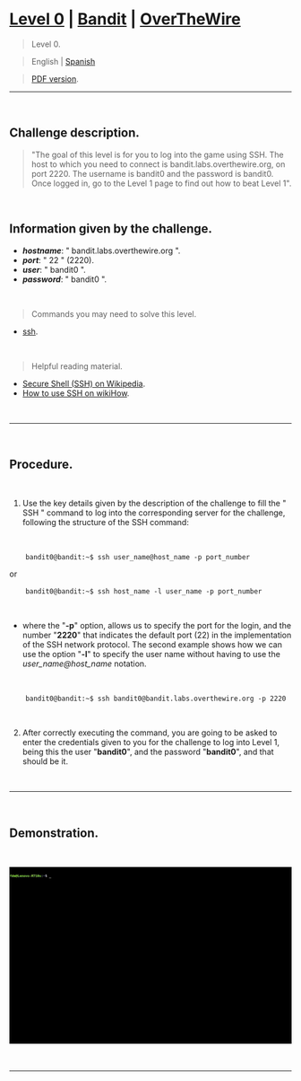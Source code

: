 
# [Level 0](https://overthewire.org/wargames/bandit/bandit0.html) | [Bandit](https://overthewire.org/wargames/bandit/) | [OverTheWire](https://overthewire.org/wargames/)

> Level 0.

> English | [Spanish](https://github.com/frandausmeier/CTF_Write-Ups/blob/main/OverTheWire/Bandit/Level_0/nivel-0_bandit_overthewire_esp.md) 

> [PDF version](https://github.com/frandausmeier/CTF_Write-Ups/blob/main/OverTheWire/Bandit/Level_0/level-0_bandit_overthewire_end.pdf).

-----

<br>

## Challenge description.

> "The goal of this level is for you to log into the game using SSH. The host to which you need to connect is bandit.labs.overthewire.org, on port 2220. The username is bandit0 and the password is bandit0. Once logged in, go to the Level 1 page to find out how to beat Level 1".

<br>

## Information given by the challenge.

- **_hostname_**: " bandit.labs.overthewire.org ".
- **_port_**: " 22 " (2220).
- **_user_**: " bandit0 ".
- **_password_**: " bandit0 ".

<br>

> Commands you may need to solve this level.
- [ssh](https://manpages.ubuntu.com/manpages/noble/man1/ssh.1.html).

<br>

> Helpful reading material.
- [Secure Shell (SSH) on Wikipedia](https://en.wikipedia.org/wiki/Secure_Shell).
- [How to use SSH on wikiHow](https://www.wikihow.com/Use-SSH).


<br>


-----

<br>

## Procedure.

<br>

1. Use the key details given by the description of the challenge to fill the " SSH " command to log into the corresponding server for the challenge, following the structure of the SSH command:
			
<br>

```shell
	bandit0@bandit:~$ ssh user_name@host_name -p port_number
```

or

```shell
    bandit0@bandit:~$ ssh host_name -l user_name -p port_number
```

<br>

* where the "**-p**" option, allows us to specify the port for the login, and the number "**2220**" that indicates the default port (22) in the implementation of the SSH network protocol. The second example shows how we can use the option "**-l**" to specify the user name without having to use the _user_name@host_name_ notation.

<br>
			
```shell
	bandit0@bandit:~$ ssh bandit0@bandit.labs.overthewire.org -p 2220
```

<br>

2. After correctly executing the command, you are going to be asked to enter the credentials given to you for the challenge to log into Level 1, being this the user "**bandit0**", and the password "**bandit0**", and that should be it.

<br>

-----

<br>

## Demonstration.

<br>

<p align="center">
  <img src="./attachments/level-0_bandit_overthewire.gif" />
</p>

<br>

----



